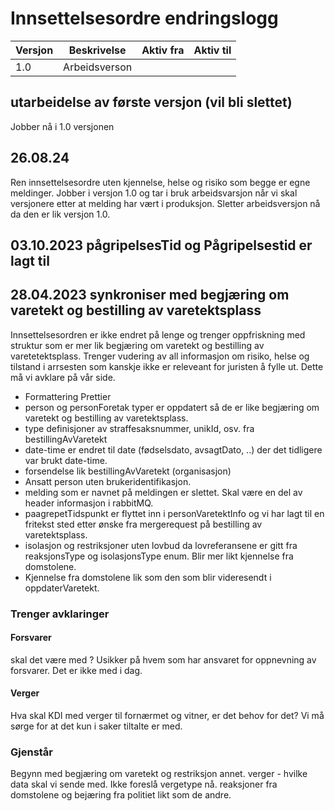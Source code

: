 # Innsettelsesordre endringslogg

| Versjon | Beskrivelse   | Aktiv fra | Aktiv til |
|---------|---------------|-----------|-----------|
| 1.0     | Arbeidsverson |           |           |


## utarbeidelse av første versjon (vil bli slettet)
Jobber nå i 1.0 versjonen
## 26.08.24
Ren innsettelsesordre uten kjennelse, helse og risiko som begge er egne meldinger.
Jobber i versjon 1.0 og tar i bruk arbeidsvarsjon når vi skal versjonere etter at melding har vært i produksjon.
Sletter arbeidsversjon nå da den er lik versjon 1.0.


## 03.10.2023 pågripelsesTid og Pågripelsestid er lagt til

## 28.04.2023 synkroniser med begjæring om varetekt og bestilling av varetektsplass
Innsettelsesordren er ikke endret på lenge og trenger oppfriskning med struktur som er mer lik begjæring om varetekt og bestilling av varetetektsplass.
Trenger vudering av all informasjon om risiko, helse og tilstand i arrsesten som kanskje ikke er releveant for juristen å fylle ut. Dette må vi avklare på vår side.

* Formattering Prettier
* person og personForetak typer er oppdatert så de er like begjæring om varetekt og bestilling av varetektsplass.
* type definisjoner av straffesaksnummer, unikId, osv. fra bestillingAvVaretekt
* date-time er endret til date (fødselsdato, avsagtDato, ..) der det tidligere var brukt date-time.
* forsendelse lik bestillingAvVaretekt (organisasjon)
* Ansatt person uten brukeridentifikasjon.
* melding som er navnet på meldingen er slettet. Skal være en del av header informasjon i rabbitMQ.
* paagrepetTidspunkt er flyttet inn i personVaretektInfo og vi har lagt til en fritekst sted etter ønske fra mergerequest på bestilling av varetektsplass.
* isolasjon og restriksjoner uten lovbud da lovreferansene er gitt fra reaksjonsType og isolasjonsType enum. Blir mer likt kjennelse fra domstolene.
* Kjennelse fra domstolene lik som den som blir videresendt i oppdaterVaretekt.

### Trenger avklaringer
#### Forsvarer
skal det være med ? Usikker på hvem som har ansvaret for oppnevning av forsvarer. Det er ikke med i dag.

#### Verger
Hva skal KDI med verger til fornærmet og vitner, er det behov for det?
Vi må sørge for at det kun i saker tiltalte er med.

### Gjenstår
Begynn med begjæring om varetekt og restriksjon annet.
verger - hvilke data skal vi sende med. Ikke foreslå vergetype nå.
reaksjoner fra domstolene og bejæring fra politiet likt som de andre.
